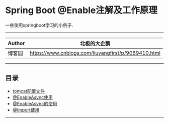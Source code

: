 Spring Boot @Enable注解及工作原理
===========================
一些使用springboot学习的小例子.

****
	
|Author|北极的大企鹅|
|---|---
|博客园|https://www.cnblogs.com/liuyangfirst/p/9069410.html


****
## 目录
* [tomcat配置文件](#横线)
* [@EnableAsync使用](#横线)
* [@EnableAsync的使用](#横线)
* [@Import使用](#横线)

--------------------------------
[csdn]:http://www.cnblogs.com/liuyangfirst/ "我的博客"
